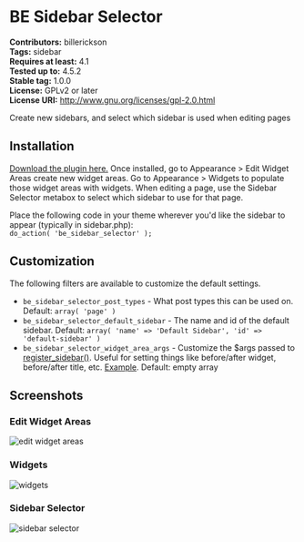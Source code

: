 # BE Sidebar Selector #
**Contributors:** billerickson  
**Tags:** sidebar  
**Requires at least:** 4.1  
**Tested up to:** 4.5.2  
**Stable tag:** 1.0.0  
**License:** GPLv2 or later  
**License URI:** http://www.gnu.org/licenses/gpl-2.0.html

Create new sidebars, and select which sidebar is used when editing pages

## Installation ##

[Download the plugin here.](https://github.com/billerickson/be-sidebar-selector/archive/master.zip) Once installed, go to Appearance > Edit Widget Areas create new widget areas. Go to Appearance > Widgets to populate those widget areas with widgets. When editing a page, use the Sidebar Selector metabox to select which sidebar to use for that page.

Place the following code in your theme wherever you'd like the sidebar to appear (typically in sidebar.php):  
`do_action( 'be_sidebar_selector' );`

## Customization ##

The following filters are available to customize the default settings.

* `be_sidebar_selector_post_types` - What post types this can be used on. Default: `array( 'page' )`
* `be_sidebar_selector_default_sidebar` - The name and id of the default sidebar. Default: `array( 'name' => 'Default Sidebar', 'id' => 'default-sidebar' )`
* `be_sidebar_selector_widget_area_args` - Customize the $args passed to [register_sidebar()](https://codex.wordpress.org/Function_Reference/register_sidebar). Useful for setting things like before/after widget, before/after title, etc. [Example](http://www.billerickson.net/code/default-widget-area-arguments/). Default: empty array

## Screenshots ##

### Edit Widget Areas ###
![edit widget areas](https://s3.amazonaws.com/f.cl.ly/items/193b2p0O0w2C3T3U2G0S/Screen%20Shot%202016-06-07%20at%206.51.24%20PM.png?v=565e2328)

### Widgets ###
![widgets](https://s3.amazonaws.com/f.cl.ly/items/1h2N1q1s403p1p024008/Screen%20Shot%202016-06-07%20at%206.52.21%20PM.png?v=150cf283)

### Sidebar Selector ###
![sidebar selector](https://s3.amazonaws.com/f.cl.ly/items/1s3T1j213r1d2T2g1934/Screen%20Shot%202016-06-07%20at%206.53.02%20PM.png?v=43b5e7de)